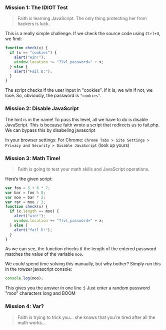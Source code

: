### Mission 1: The IDIOT Test

> Faith is learning JavaScript. The only thing protecting her from hackers is luck.

This is a really simple challenge. If we check the source code using `Ctrl+U`, we find:

```javascript
function check(x) {
  if (x == "cookies") {
    alert("win!");
    window.location += "?lvl_password=" + x;
  } else {
    alert("Fail D:");
  }
}
```

The script checks if the user input in "cookies". If it is, we win if not, we lose.
So, obviously, the password is `"cookies"`.

### Mission 2: Disable JavaScript

The hint is in the name! To pass this level, all we have to do is disable JavaScript.
This is because faith wrote a script that redirects us to fail.php. We can bypass this by disabeling javascript

In your browser settings:
For Chrome: `Chrome Tabs > Site Settings > Privacy and Security > Disable JavaScript`
(look up yours)

### Mission 3: Math Time!

> Faith is going to test your math skills and JavaScript operations.

Here’s the given script:

```javascript
var foo = 5 + 6 * 7;
var bar = foo % 8;
var moo = bar * 2;
var rar = moo / 3;
function check(x) {
  if (x.length == moo) {
    alert("win!");
    window.location += "?lvl_password=" + x;
  } else {
    alert("fail D:");
  }
}
```

As we can see, the function checks if the length of the entered password matches the value of the variable `moo`.

We _could_ spend time solving this manually, but why bother? Simply run this in the rowzer javascript console:

```javascript
console.log(moo);
```

This gives you the answer in one line :)
Just enter a random password "moo" characters long and BOOM

### Mission 4: Var?

> Faith is trying to trick you... she knows that you're tired after all the math works...
